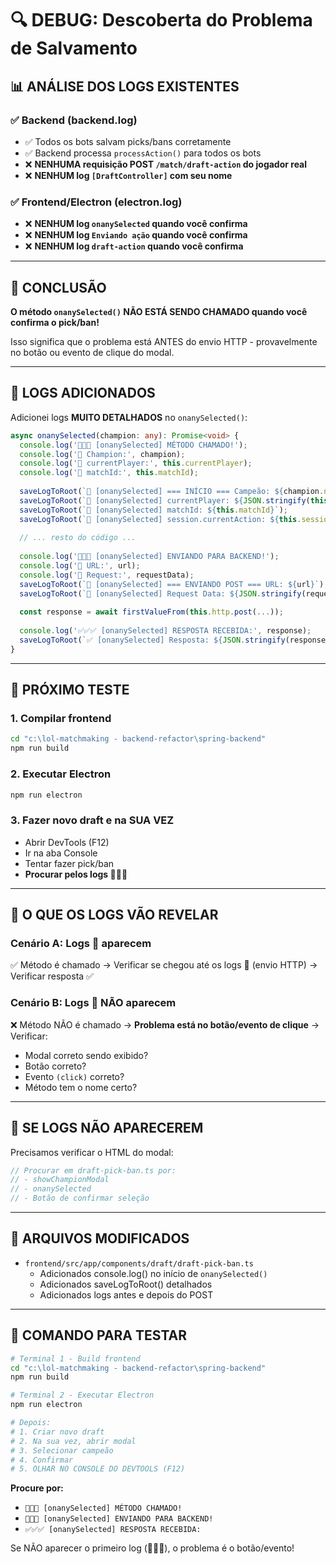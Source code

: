 # 🔍 DEBUG: Descoberta do Problema de Salvamento

## 📊 ANÁLISE DOS LOGS EXISTENTES

### ✅ Backend (backend.log)

- ✅ Todos os bots salvam picks/bans corretamente
- ✅ Backend processa `processAction()` para todos os bots
- ❌ **NENHUMA requisição POST `/match/draft-action` do jogador real**
- ❌ **NENHUM log `[DraftController]` com seu nome**

### ✅ Frontend/Electron (electron.log)

- ❌ **NENHUM log `onanySelected` quando você confirma**
- ❌ **NENHUM log `Enviando ação` quando você confirma**
- ❌ **NENHUM log `draft-action` quando você confirma**

---

## 🎯 CONCLUSÃO

**O método `onanySelected()` NÃO ESTÁ SENDO CHAMADO quando você confirma o pick/ban!**

Isso significa que o problema está ANTES do envio HTTP - provavelmente no botão ou evento de clique do modal.

---

## 🔧 LOGS ADICIONADOS

Adicionei logs **MUITO DETALHADOS** no `onanySelected()`:

```typescript
async onanySelected(champion: any): Promise<void> {
  console.log('🚀🚀🚀 [onanySelected] MÉTODO CHAMADO!');
  console.log('🚀 Champion:', champion);
  console.log('🚀 currentPlayer:', this.currentPlayer);
  console.log('🚀 matchId:', this.matchId);
  
  saveLogToRoot(`🎯 [onanySelected] === INÍCIO === Campeão: ${champion.name}`);
  saveLogToRoot(`🎯 [onanySelected] currentPlayer: ${JSON.stringify(this.currentPlayer)}`);
  saveLogToRoot(`🎯 [onanySelected] matchId: ${this.matchId}`);
  saveLogToRoot(`🎯 [onanySelected] session.currentAction: ${this.session?.currentAction}`);
  
  // ... resto do código ...
  
  console.log('📡📡📡 [onanySelected] ENVIANDO PARA BACKEND!');
  console.log('📡 URL:', url);
  console.log('📡 Request:', requestData);
  saveLogToRoot(`🎯 [onanySelected] === ENVIANDO POST === URL: ${url}`);
  saveLogToRoot(`🎯 [onanySelected] Request Data: ${JSON.stringify(requestData)}`);
  
  const response = await firstValueFrom(this.http.post(...));
  
  console.log('✅✅✅ [onanySelected] RESPOSTA RECEBIDA:', response);
  saveLogToRoot(`✅ [onanySelected] Resposta: ${JSON.stringify(response)}`);
}
```

---

## 🧪 PRÓXIMO TESTE

### 1. Compilar frontend

```bash
cd "c:\lol-matchmaking - backend-refactor\spring-backend"
npm run build
```

### 2. Executar Electron

```bash
npm run electron
```

### 3. Fazer novo draft e na SUA VEZ

- Abrir DevTools (F12)
- Ir na aba Console
- Tentar fazer pick/ban
- **Procurar pelos logs 🚀🚀🚀**

---

## 🔎 O QUE OS LOGS VÃO REVELAR

### Cenário A: Logs 🚀 aparecem

✅ Método é chamado
→ Verificar se chegou até os logs 📡 (envio HTTP)
→ Verificar resposta ✅

### Cenário B: Logs 🚀 NÃO aparecem

❌ Método NÃO é chamado
→ **Problema está no botão/evento de clique**
→ Verificar:

- Modal correto sendo exibido?
- Botão correto?
- Evento `(click)` correto?
- Método tem o nome certo?

---

## 🎯 SE LOGS NÃO APARECEREM

Precisamos verificar o HTML do modal:

```typescript
// Procurar em draft-pick-ban.ts por:
// - showChampionModal
// - onanySelected
// - Botão de confirmar seleção
```

---

## 📝 ARQUIVOS MODIFICADOS

- `frontend/src/app/components/draft/draft-pick-ban.ts`
  - Adicionados console.log() no início de `onanySelected()`
  - Adicionados saveLogToRoot() detalhados
  - Adicionados logs antes e depois do POST

---

## 🚀 COMANDO PARA TESTAR

```bash
# Terminal 1 - Build frontend
cd "c:\lol-matchmaking - backend-refactor\spring-backend"
npm run build

# Terminal 2 - Executar Electron
npm run electron

# Depois:
# 1. Criar novo draft
# 2. Na sua vez, abrir modal
# 3. Selecionar campeão
# 4. Confirmar
# 5. OLHAR NO CONSOLE DO DEVTOOLS (F12)
```

**Procure por:**

- `🚀🚀🚀 [onanySelected] MÉTODO CHAMADO!`
- `📡📡📡 [onanySelected] ENVIANDO PARA BACKEND!`
- `✅✅✅ [onanySelected] RESPOSTA RECEBIDA:`

Se NÃO aparecer o primeiro log (🚀🚀🚀), o problema é o botão/evento!

